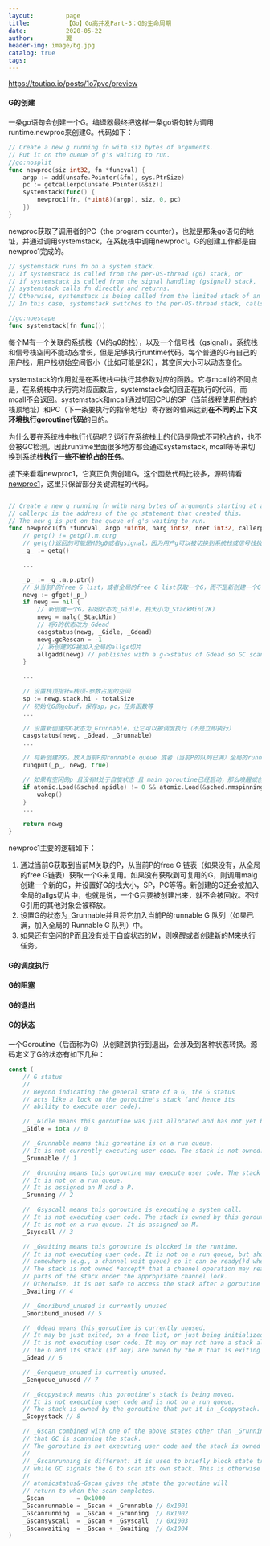 ```yaml
---
layout:         page
title:          【Go】Go高并发Part-3：G的生命周期
date:           2020-05-22
author:         翼
header-img: image/bg.jpg
catalog: true
tags:
---
```


https://toutiao.io/posts/1o7pvc/preview

#### G的创建
一条go语句会创建一个G。编译器最终把这样一条go语句转为调用runtime.newproc来创建G。代码如下：
```go
// Create a new g running fn with siz bytes of arguments.
// Put it on the queue of g's waiting to run.
//go:nosplit
func newproc(siz int32, fn *funcval) {
    argp := add(unsafe.Pointer(&fn), sys.PtrSize)
    pc := getcallerpc(unsafe.Pointer(&siz))
    systemstack(func() {
        newproc1(fn, (*uint8)(argp), siz, 0, pc)
    })
}

```
newproc获取了调用者的PC（the program counter），也就是那条go语句的地址，并通过调用systemstack，在系统栈中调用newproc1。G的创建工作都是由newproc1完成的。

```go
// systemstack runs fn on a system stack.
// If systemstack is called from the per-OS-thread (g0) stack, or
// if systemstack is called from the signal handling (gsignal) stack,
// systemstack calls fn directly and returns.
// Otherwise, systemstack is being called from the limited stack of an ordinary goroutine.
// In this case, systemstack switches to the per-OS-thread stack, calls fn, and switches back.

//go:noescape
func systemstack(fn func())

```
每个M有一个关联的系统栈（M的g0的栈），以及一个信号栈（gsignal）。系统栈和信号栈空间不能动态增长，但是足够执行runtime代码。每个普通的G有自己的用户栈，用户栈初始空间很小（比如可能是2K），其空间大小可以动态变化。

systemstack的作用就是在系统栈中执行其参数对应的函数。它与mcall的不同点是，在系统栈中执行完对应函数后，systemstack会切回正在执行的代码，而mcall不会返回。systemstack和mcall通过切回CPU的SP（当前线程使用的栈的栈顶地址）和PC（下一条要执行的指令地址）寄存器的值来达到**在不同的上下文环境执行goroutine代码**的目的。

为什么要在系统栈中执行代码呢？运行在系统栈上的代码是隐式不可抢占的，也不会被GC检测。因此runtime里面很多地方都会通过systemstack, mcall等等来切换到系统栈**执行一些不被抢占的任务**。

接下来看看newproc1，它真正负责创建G。这个函数代码比较多，源码请看[newproc1](https://golang.org/src/runtime/proc.go#L3388)，这里只保留部分关键流程的代码。
```go

// Create a new g running fn with narg bytes of arguments starting at argp and returning nret bytes of results.
// callerpc is the address of the go statement that created this. 
// The new g is put on the queue of g's waiting to run.
func newproc1(fn *funcval, argp *uint8, narg int32, nret int32, callerpc uintptr) *g {
	// getg() != getg().m.curg
	// getg()返回的可能是M的g0或者gsignal，因为用户g可以被切换到系统栈或信号栈执行goroutine代码
	_g_ := getg()

	...

	_p_ := _g_.m.p.ptr()
	// 从当前P的free G list，或者全局的free G list获取一个G，而不是新创建一个G
	newg := gfget(_p_)
	if newg == nil {
		// 新创建一个G，初始状态为_Gidle，栈大小为_StackMin(2K)
		newg = malg(_StackMin)
		// 将G的状态改为_Gdead
		casgstatus(newg, _Gidle, _Gdead)
        newg.gcRescan = -1
        // 新创建的G被加入全局的allgs切片
		allgadd(newg) // publishes with a g->status of Gdead so GC scanner doesn't look at uninitialized stack.
	}

	...
	
	// 设置栈顶指针=栈顶-参数占用的空间
	sp := newg.stack.hi - totalSize
	// 初始化G的gobuf，保存sp，pc，任务函数等
	...

	// 设置新创建的G状态为_Grunnable，让它可以被调度执行（不是立即执行）
	casgstatus(newg, _Gdead, _Grunnable)
	...

	// 将新创建的G，放入当前P的runnable queue 或者（当前P的队列已满）全局的runnable queue.
	runqput(_p_, newg, true)

	// 如果有空闲的p 且没有M处于自旋状态 且 main goroutine已经启动，那么唤醒或创建新的M来执行任务
	if atomic.Load(&sched.npidle) != 0 && atomic.Load(&sched.nmspinning) == 0 && runtimeInitTime != 0 {
		wakep()
	}
	...

	return newg
}

```
newproc1主要的逻辑如下：
1. 通过当前G获取到当前M关联的P，从当前P的free G 链表（如果没有，从全局的free G链表）获取一个G来复用。如果没有获取到可复用的G，则调用malg创建一个新的G，并设置好G的栈大小，SP，PC等等。新创建的G还会被加入全局的allgs切片中，也就是说，一个G只要被创建出来，就不会被回收。不过G引用的其他对象会被释放。
1. 设置G的状态为_Grunnable并且将它加入当前P的runnable G 队列（如果已满，加入全局的 Runnable G 队列）中。
1. 如果还有空闲的P而且没有处于自旋状态的M，则唤醒或者创建新的M来执行任务。

#### G的调度执行


#### G的阻塞

#### G的退出


#### G的状态
一个Goroutine（后面称为G）从创建到执行到退出，会涉及到各种状态转换。源码定义了G的状态有如下几种：
```go
const (
    // G status
    //
    // Beyond indicating the general state of a G, the G status
    // acts like a lock on the goroutine's stack (and hence its
    // ability to execute user code).

    // _Gidle means this goroutine was just allocated and has not yet been initialized.
    _Gidle = iota // 0

    // _Grunnable means this goroutine is on a run queue.
    // It is not currently executing user code. The stack is not owned.
    _Grunnable // 1

    // _Grunning means this goroutine may execute user code. The stack is owned by this goroutine.
    // It is not on a run queue.
    // It is assigned an M and a P.
    _Grunning // 2

    // _Gsyscall means this goroutine is executing a system call.
    // It is not executing user code. The stack is owned by this goroutine.
    // It is not on a run queue. It is assigned an M.
    _Gsyscall // 3

    // _Gwaiting means this goroutine is blocked in the runtime.
    // It is not executing user code. It is not on a run queue, but should be recorded
    // somewhere (e.g., a channel wait queue) so it can be ready()d when necessary.
    // The stack is not owned *except* that a channel operation may read or write 
    // parts of the stack under the appropriate channel lock. 
    // Otherwise, it is not safe to access the stack after a goroutine enters _Gwaiting (e.g., it may get moved).
    _Gwaiting // 4

    // _Gmoribund_unused is currently unused 
    _Gmoribund_unused // 5

    // _Gdead means this goroutine is currently unused. 
    // It may be just exited, on a free list, or just being initialized.
    // It is not executing user code. It may or may not have a stack allocated. 
    // The G and its stack (if any) are owned by the M that is exiting the G or that obtained the G from the free list.
    _Gdead // 6

    // _Genqueue_unused is currently unused.
    _Genqueue_unused // 7

    // _Gcopystack means this goroutine's stack is being moved.
    // It is not executing user code and is not on a run queue. 
    // The stack is owned by the goroutine that put it in _Gcopystack.
    _Gcopystack // 8

    // _Gscan combined with one of the above states other than _Grunning indicates
    // that GC is scanning the stack. 
    // The goroutine is not executing user code and the stack is owned by the goroutine that set the _Gscan bit.
    //
    // _Gscanrunning is different: it is used to briefly block state transitions 
    // while GC signals the G to scan its own stack. This is otherwise like _Grunning.
    //
    // atomicstatus&~Gscan gives the state the goroutine will
    // return to when the scan completes.
    _Gscan         = 0x1000
    _Gscanrunnable = _Gscan + _Grunnable // 0x1001
    _Gscanrunning  = _Gscan + _Grunning  // 0x1002
    _Gscansyscall  = _Gscan + _Gsyscall  // 0x1003
    _Gscanwaiting  = _Gscan + _Gwaiting  // 0x1004
)

```